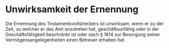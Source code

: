 # Unwirksamkeit der Ernennung

Die Ernennung des Testamentsvollstreckers ist unwirksam, wenn er zu der Zeit, zu welcher er das Amt anzutreten hat, geschäftsunfähig oder in der Geschäftsfähigkeit beschränkt ist oder nach § 1814 zur Besorgung seiner Vermögensangelegenheiten einen Betreuer erhalten hat.